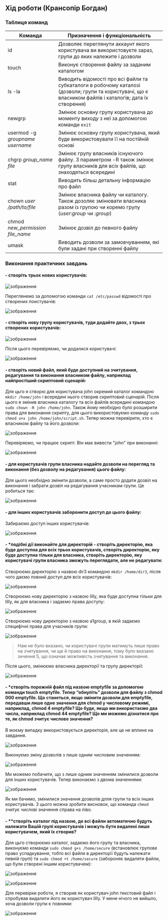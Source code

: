 ## Хід роботи (Крансопір Богдан)

### Таблиця команд

|Команда|Призначення і функціональність|
|-|-|
|id|Дозволяє переглянути аккаунт якого користувача ви використовуєте зараз, групи до яких належите і дозволи|
|touch|Виконує створення файлу за заданим каталогом|
|ls -la|Виводить відомості про всі файли та субкаталоги в робочому каталозі (дозволи; групи та користувачі, що є власником файлів і каталогів; дата їх створення)|
|newgrp|Змінює основну групу користувача до моменту виходу з неї за допомогою команди `exit`|
|usermod -g *groupname username*|Змінює основну групу користувача, який буде використовувати її на постійній основі|
|chgrp *group_name file*|Змінює групу власників існуючого файлу. З параметром -R також змінює групу власників для всіх файлів, що знаходяться всередині|
|stat|Виводить більш детальну інформацію про файл|
|chown *user /path/to/file*|Змінює власника файлу чи каталогу. Також дозоляє змінювати власника разом із групою чи коремо групу (*user:group* чи *:group*)|
|chmod *new_permission file_name*|Змінює дозвіл до певного файлу|
|umask|Виводить дозволи за замовчуванням, які були задані при створенні файлу|

### Виконання практичних завдань

#### - створіть трьох нових користувачів:

![зображення](https://github.com/user-attachments/assets/e1ffb350-f695-49cb-8946-d298d97b55bb)

Переглянемо за допомогою команди `cat /etc/passwd` відомості про створених поистувачів:

![зображення](https://github.com/user-attachments/assets/5940c793-6c2d-4662-9314-f3f707f721f0)

#### - створіть нову групу користувачів, туди додайте двох, з трьох створених користувачів:

![зображення](https://github.com/user-attachments/assets/a949fb16-834f-4dae-9cb3-327441285b5d)

Після цього перевіряємо, чи додалися користувачі:

![зображення](https://github.com/user-attachments/assets/3720f1ec-2544-4973-b921-de978f83335e)

#### - створіть новий файл, який буде доступний на зчитування, редагування та виконання власником файлу, наприклад найпростіший скриптовий сценарій:

Для цьго я створю для користувача john окремий каталог командою `mkdir /home/john` і всередині нього створив скриптовий сценарій. Після цього я змінив власника каталогу та всіх файлів всередині командою `sudo chown -R john /home/john`. Також йому необхідно було розширити права для виконання скрипту, для цього використовуємо команду `sudo chmod u+x john /home/john/script.sh`. Тепер можна перевірити, хто є власником файлу та його дозволи:

![зображення](https://github.com/user-attachments/assets/de0325a1-79d5-4081-b906-5ea939ea6982)

Перевіряємо, чи працює скрипт. Він має вивести "john" при виконанні:

![зображення](https://github.com/user-attachments/assets/02ef8288-44d5-4af4-a7a3-8839ec32d543)

#### - для користувачів групи власника надайте дозволи на перегляд та виконання (без дозволу на редагування) цього файлу:

Для цього необхідно змінити дозволи, а саме просто додати дозвіл на виконання і забрати дозвіл на редагування учасникам групи. Це робиться так: 

![зображення](https://github.com/user-attachments/assets/152f284b-ce24-4bd4-a93a-2d1612343c61)

#### - для інших користувачів заборонити доступ до цього файлу:

Забираємо доступ інших користувачів:

![зображення](https://github.com/user-attachments/assets/929ab5e6-8657-4bc8-a065-1f87a584dc11)

#### - *подібні дії виконайте для директорій - створіть директорію, яка буде доступна для всіх трьох користувачів, створіть директорію, яку буде доступна тільки для власника, створіть директорію, яку користувачі групи власника зможуть переглядати, але не редагувати:

Створюємо директорію з назвою dir3 командою `mkdir /home/dir3`, після чого даємо повний доступ для всіх користувачів:

![зображення](https://github.com/user-attachments/assets/53e6705c-ab0f-47e5-9351-b9afeb7238c6)

Створюємо нову директорію з назвою lilly, яка буде доступна тільки для lilly, як для власника і задаємо права доступу:

![зображення](https://github.com/user-attachments/assets/825ce742-8e0c-4094-9572-17494ff33775)

Створюємо нову директорію з назвою a1group, в якій задаємо специфічні права для учасників групи:

![зображення](https://github.com/user-attachments/assets/9de14ee1-5b26-4435-8f54-f91e9ec2b005)

>Нам не було вказано, чи користувачі групи матимуть лише право на зчитування, чи ще й право на виконання, тому було вказано знчення 5, що означає можливість зчитування та виконання.

Після цього, змінюємо власника директорії та групу директорії:

![зображення](https://github.com/user-attachments/assets/b663a7b9-6f70-48f0-ba0a-a497695fb18e)

#### - *створіть порожній файл під назвою emptyfile за допомогою команди touch emptyfile. Тепер “обнуліть” дозволи для файлу з chmod 000 emptyfile. Що станеться, якщо змінити дозволи для emptyfile, передавши лише одне значення для chmod у числовому режимі, наприклад, chmod 4 emptyfile? Що буде, якщо ми використаємо два числа, наприклад chmod 44 emptyfile? Що ми можемо дізнатися про те, як chmod зчитує числове значення?

В моєму випадку використовується директорія, але це не вплине на завдання.

![зображення](https://github.com/user-attachments/assets/d049e757-6288-4e13-8ea7-8520eb244ce7)

Виконуємо зміну дозволів з лише одним числовим значенням:

![зображення](https://github.com/user-attachments/assets/eb5f4509-afaf-4f53-9228-66e192e9203e)

Ми можемо побачити, що з лише одним значенням змінилися дозволи для інших користувачів. Тепер виконаємо з двома значеннями:

![зображення](https://github.com/user-attachments/assets/9dd62d21-4bcd-4e29-819d-02348bcd4125)

Як ми бачимо, змінилися значення дозволів длля групи та всіх інших користувачів. З цього можна зробити висновок, що команда `chmod` зчитує числові значення справа на ліво.

#### - **створіть каталог під назвою, де всі файли автоматично будуть належати Вашій групі користувачів і можуть бути видалені лише користувачем, який їх створив?

Для цьго створюємо каталог, задаємо його групу та власника, виконуємо команди `sudo chmod g+s /home/secure` (встановлює групове право успадкування, тобто всі файли в директорії будуть належати певній групі) та `sudo chmod +t /home/secure` (забороняє видаляти файли, що були створені іншим користувачем):

![зображення](https://github.com/user-attachments/assets/98388b0e-034e-499d-b4a9-be67f55887c4)

![зображення](https://github.com/user-attachments/assets/f47e1424-0bf3-41f4-884b-4e413a19ad43)

Для перевірки роботи, я створив як користувач john текстовий файл і спробував видалити його як користувач lilly. У мене нічого не вийшло, хоча дозволи групи є повними:

![зображення](https://github.com/user-attachments/assets/52d6e2a4-2706-4453-8fe8-852f061ec1c5)


